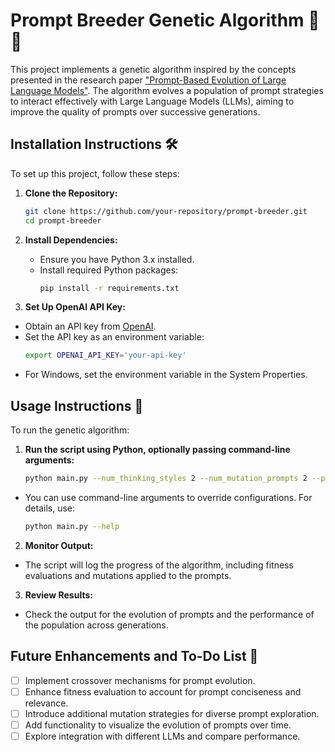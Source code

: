 # Prompt Breeder Genetic Algorithm 🧬🤖

This project implements a genetic algorithm inspired by the concepts presented in the research paper ["Prompt-Based Evolution of Large Language Models"](https://arxiv.org/pdf/2309.16797.pdf).
The algorithm evolves a population of prompt strategies to interact effectively with Large Language Models (LLMs), aiming to improve the quality of prompts over successive generations.

## Installation Instructions 🛠️

To set up this project, follow these steps:

1. **Clone the Repository:**
   ```bash
   git clone https://github.com/your-repository/prompt-breeder.git
   cd prompt-breeder
   ```

2. **Install Dependencies:**
   - Ensure you have Python 3.x installed.
   - Install required Python packages:
     ```bash
     pip install -r requirements.txt
     ```

3. **Set Up OpenAI API Key:**
- Obtain an API key from [OpenAI](https://beta.openai.com/signup/).
- Set the API key as an environment variable:
   ```bash
   export OPENAI_API_KEY='your-api-key'
   ```
- For Windows, set the environment variable in the System Properties.

## Usage Instructions 🚀

To run the genetic algorithm:

1. **Run the script using Python, optionally passing command-line arguments:**
   ```bash
   python main.py --num_thinking_styles 2 --num_mutation_prompts 2 --problem_statement "Your problem statement here"
   ```
- You can use command-line arguments to override configurations. For details, use:
   ```bash
   python main.py --help
   ```
2. **Monitor Output:**
- The script will log the progress of the algorithm, including fitness evaluations and mutations applied to the prompts.

3. **Review Results:**
- Check the output for the evolution of prompts and the performance of the population across generations.


## Future Enhancements and To-Do List 📝

- [ ] Implement crossover mechanisms for prompt evolution.
- [ ] Enhance fitness evaluation to account for prompt conciseness and relevance.
- [ ] Introduce additional mutation strategies for diverse prompt exploration.
- [ ] Add functionality to visualize the evolution of prompts over time.
- [ ] Explore integration with different LLMs and compare performance.